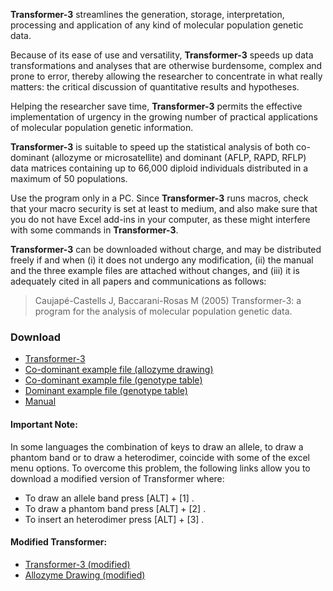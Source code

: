 **Transformer-3** streamlines the generation, storage, interpretation, processing and application of any kind of molecular population genetic data.

Because of its ease of use and versatility, **Transformer-3** speeds up data transformations and analyses that are otherwise burdensome, complex and prone to error, thereby allowing the researcher to concentrate in what really matters: the critical discussion of quantitative results and hypotheses.

Helping the researcher save time, **Transformer-3** permits the effective implementation of urgency in the growing number of practical applications of molecular population genetic information.

**Transformer-3** is suitable to speed up the statistical analysis of both co-dominant (allozyme or microsatellite) and dominant (AFLP, RAPD, RFLP) data matrices containing up to 66,000 diploid individuals distributed in a maximum of 50 populations.

Use the program only in a PC. Since **Transformer-3** runs macros, check that your macro security is set at least to medium, and also make sure that you do not have Excel add-ins in your computer, as these might interfere with some commands in **Transformer-3**.

**Transformer-3** can be downloaded without charge, and may be distributed freely if and when (i) it does not undergo any modification, (ii) the manual and the three example files are attached without changes, and (iii) it is adequately cited in all papers and communications as follows:

> Caujapé-Castells J, Baccarani-Rosas M (2005) Transformer-3: a program for the analysis of molecular population genetic data.


### Download
- [Transformer-3](https://mbaccarani.github.io/Transformer-3/files/Transformer34.zip)
- [Co-dominant example file (allozyme drawing)](https://mbaccarani.github.io/Transformer-3/files/Transformer3b4.zip)
- [Co-dominant example file (genotype table)](https://mbaccarani.github.io/Transformer-3/files/t3_example_codominant_data.zip)
- [Dominant example file (genotype table)](https://mbaccarani.github.io/Transformer-3/files/t3_example_dominant_data.zip)
- [Manual](https://mbaccarani.github.io/Transformer-3/files/transformer3_manual.pdf)


#### Important Note:

In some languages the combination of keys to draw an allele, to draw a phantom band or to draw a heterodimer, coincide with some of the excel menu options. To overcome this problem, the following links allow you to download a modified version of Transformer where:

- To draw an allele band press    [ALT] + [1] .
- To draw a phantom band press    [ALT] + [2] .
- To insert an heterodimer press  [ALT] + [3] .


#### Modified Transformer:
- [Transformer-3 (modified)](https://mbaccarani.github.io/Transformer-3/files/Transformer34s.zip)
- [Allozyme Drawing (modified)](https://mbaccarani.github.io/Transformer-3/files/Transformer3b4s.zip)
